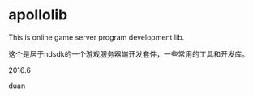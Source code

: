 # apollolib
This is online game server program development lib.

这个是居于ndsdk的一个游戏服务器端开发套件，一些常用的工具和开发库。

2016.6

duan
